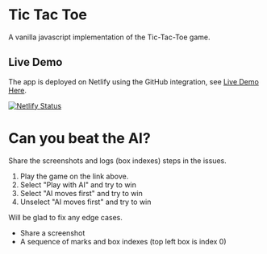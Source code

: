 # Tic Tac Toe

A vanilla javascript implementation of the Tic-Tac-Toe game.

## Live Demo

The app is deployed on Netlify using the GitHub integration, see [Live Demo Here](https://tictactoe-by-zahoor.netlify.app/).

[![Netlify Status](https://api.netlify.com/api/v1/badges/f8611144-c178-4b0f-8931-e03f130354eb/deploy-status)](https://app.netlify.com/sites/tictactoe-by-zahoor/deploys)

# Can you beat the AI?
Share the screenshots and logs (box indexes) steps in the issues.
1. Play the game on the link above.
2. Select "Play with AI" and try to win
3. Select "AI moves first" and try to win
4. Unselect "AI moves first" and try to win

Will be glad to fix any edge cases.
- Share a screenshot
- A sequence of marks and box indexes (top left box is index 0)
